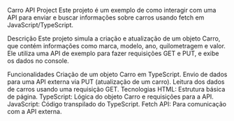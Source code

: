 Carro API Project
Este projeto é um exemplo de como interagir com uma API para enviar e buscar informações sobre carros usando fetch em JavaScript/TypeScript.

Descrição
Este projeto simula a criação e atualização de um objeto Carro, que contém informações como marca, modelo, ano, quilometragem e valor. Ele utiliza uma API de exemplo para fazer requisições GET e PUT, e exibe os dados no console.

Funcionalidades
Criação de um objeto Carro em TypeScript.
Envio de dados para uma API externa via PUT (atualização de um carro).
Leitura dos dados de carros usando uma requisição GET.
Tecnologias
HTML: Estrutura básica de página.
TypeScript: Lógica do objeto Carro e requisições para a API.
JavaScript: Código transpilado do TypeScript.
Fetch API: Para comunicação com a API externa.

